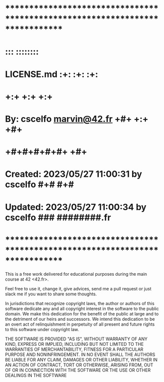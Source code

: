# **************************************************************************** #
#                                                                              #
#                                                         :::      ::::::::    #
#    LICENSE.md                                         :+:      :+:    :+:    #
#                                                     +:+ +:+         +:+      #
#    By: cscelfo <marvin@42.fr>                     +#+  +:+       +#+         #
#                                                 +#+#+#+#+#+   +#+            #
#    Created: 2023/05/27 11:00:31 by cscelfo           #+#    #+#              #
#    Updated: 2023/05/27 11:00:34 by cscelfo          ###   ########.fr        #
#                                                                              #
# **************************************************************************** #

This is a free work delivered for educational purposes during the main course at
42 <42.fr>.

Feel free to use it, change it, give advices, send me a pull request or just 
slack me if you want to share some thoughts.

In jurisdictions that recognize copyright laws, the author or authors of this 
software dedicate any and all copyright interest in the software to the public 
domain. We make this dedication for the benefit of the public at large and to 
the detriment of our heirs and successors. We intend this dedication to be an 
overt act of relinquishment in perpetuity of all present and future rights to 
this software under copyright law.

THE SOFTWARE IS PROVIDED "AS IS", WITHOUT WARRANTY OF ANY KIND, EXPRESS OR 
IMPLIED, INCLUDING BUT NOT LIMITED TO THE WARRANTIES OF MERCHANTABILITY, FITNESS
FOR A PARTICULAR PURPOSE AND NONINFRINGEMENT. IN NO EVENT SHALL THE AUTHORS BE 
LIABLE FOR ANY CLAIM, DAMAGES OR OTHER LIABILITY, WHETHER IN AN ACTION OF 
CONTRACT, TORT OR OTHERWISE, ARISING FROM, OUT OF OR IN CONNECTION WITH THE 
SOFTWARE OR THE USE OR OTHER DEALINGS IN THE SOFTWARE
